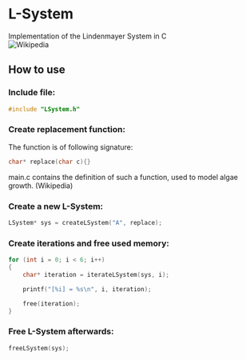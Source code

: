 # L-System
Implementation of the Lindenmayer System in C  
![Wikipedia](https://en.wikipedia.org/wiki/L-system)

## How to use
### Include file:
```c
#include "LSystem.h"
```
### Create replacement function:
The function is of following signature:
```c
char* replace(char c){}
```
main.c contains the definition of such a function, used to model algae growth. (Wikipedia)
### Create a new L-System:
```c
LSystem* sys = createLSystem("A", replace);
```
### Create iterations and free used memory:
```c
for (int i = 0; i < 6; i++)
{
    char* iteration = iterateLSystem(sys, i);

    printf("[%i] = %s\n", i, iteration);

    free(iteration);
}
```
### Free L-System afterwards:
```c
freeLSystem(sys);
```

